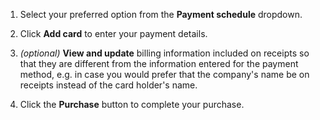1. Select your preferred option from the **Payment schedule** dropdown.

1. Click **Add card** to enter your payment details.

1. *(optional)* **View and update** billing information included on
   receipts so that they are different from the information entered for
   the payment method, e.g. in case you would prefer that the company's
   name be on receipts instead of the card holder's name.

1. Click the **Purchase** button to complete your purchase.
